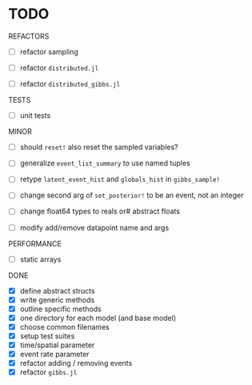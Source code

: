 # TODO


REFACTORS
* [ ] refactor sampling
* [ ] refactor `distributed.jl`
* [ ] refactor `distributed_gibbs.jl`


TESTS
* [ ] unit tests


MINOR
* [ ] should `reset!` also reset the sampled variables?
* [ ] generalize `event_list_summary` to use named tuples
* [ ] retype `latent_event_hist` and `globals_hist` in `gibbs_sample!`
* [ ] change second arg of `set_posterior!` to be an event, not an integer
* [ ] change float64 types to reals or# abstract floats
* [ ] modify add/remove datapoint name and args


PERFORMANCE
* [ ] static arrays


DONE
* [X] define abstract structs
* [X] write generic methods
* [X] outline specific methods
* [X] one directory for each model (and base model)
* [X] choose common filenames
* [X] setup test suites
* [X] time/spatial parameter
* [X] event rate parameter
* [X] refactor adding / removing events
* [X] refactor `gibbs.jl`